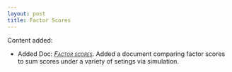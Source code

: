 ```yaml
---
layout: post
title: Factor Scores
---
```

Content added:

- Added Doc: [<span style="font-variant:small-caps; font-style:italic;">Factor scores</span>](../docs/lv_sim.html). Added a document comparing factor scores to sum scores under a variety of setings via simulation.